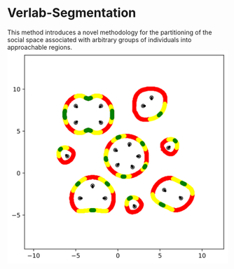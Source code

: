 # Verlab-Segmentation
This method introduces a novel methodology for the partitioning of the social space associated with arbitrary groups of individuals into approachable regions.
![Solution Exemple](https://github.com/AlineFurtado/Verlab-Segmentation/blob/main/ilustrativa2.png)
